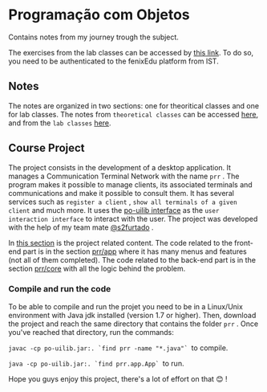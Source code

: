 # Programação com Objetos

Contains notes from my journey trough the subject.

The exercises from the lab classes can be accessed by [this link](https://fenix.tecnico.ulisboa.pt/disciplinas/PO2/2022-2023/1-semestre/aulas-praticas). To do so, you need to be authenticated to the fenixEdu platform from IST.

## Notes

  The notes are organized in two sections: one for theoritical classes and one for lab classes. The notes from `theoretical classes` can be accessed [here](https://github.com/josedsilva20/Object-oriented-Programming-PO-pt-/tree/main/te%C3%B3ricas), and from the `lab classes` [here](https://github.com/josedsilva20/Object-oriented-Programming-PO-pt-/tree/main/lab).
  
 ## Course Project
 
 The project consists in the development of a desktop application. It manages a Communication Terminal Network with the name `prr` . 
 The program makes it possible to manage clients, its associated terminals and communications and make it possible to consult them.
 It has several services such as `register a client` , `show all terminals of a given client` and much more. It uses the [po-uilib interface](https://fenix.tecnico.ulisboa.pt/homepage/ist13501/framework-de-interaccao-po-uilib) as the `user interaction interface` to interact with the user. The project was developed with the help of my team mate [@s2furtado](https://github.com/s2furtado) .
 
 In [this section](https://github.com/josedsilva20/Object-oriented-Programming-PO-pt-/tree/main/projeto) is the project related content. The code related to the front-end part is in the section [prr/app](https://github.com/josedsilva20/Object-oriented-Programming-PO-pt-/tree/main/projeto/proj/prr/app) where it has many menus and features (not all of them completed). The code related to the back-end part is in the section [prr/core](https://github.com/josedsilva20/Object-oriented-Programming-PO-pt-/tree/main/projeto/proj/prr/core) with all the logic behind the problem.
 
 ### Compile and run the code
 
 To be able to compile and run the projet you need to be in a Linux/Unix environment with Java jdk installed (version 1.7 or higher). Then, download the project and reach the same directory that contains the folder `prr` . Once you've reached that directory, run the commands:
 
 ```javac -cp po-uilib.jar:. `find prr -name "*.java"` ```to compile.
 
 ```java -cp po-uilib.jar:. `find prr.app.App` ```to run.
 
Hope you guys enjoy this project, there's a lot of effort on that 😊 !
